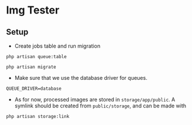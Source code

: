 # Img Tester

## Setup

- Create jobs table and run migration

``` {.bash}
php artisan queue:table

php artisan migrate
```

- Make sure that we use the database driver for queues.

``` {.bash}
QUEUE_DRIVER=database
```

- As for now, processed images are stored in `storage/app/public`. A symlink
  should be created from `public/storage`, and can be made with 

``` {.bash}
php artisan storage:link
```
  
